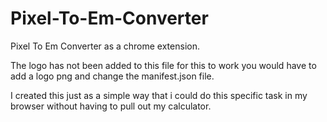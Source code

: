 # Pixel-To-Em-Converter
Pixel To Em Converter as a chrome extension.

The logo has not been added to this file for this to work you would have to
add a logo png and change the manifest.json file. 

I created this just as a simple way that i could do this specific task in my browser without having to pull out my calculator.
